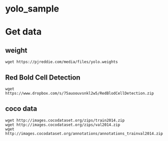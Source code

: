 # yolo_sample


# Get data

## weight

    wget https://pjreddie.com/media/files/yolo.weights

## Red Bold Cell Detection

    wget https://www.dropbox.com/s/75auoouvsnkl2w5/RedBlodCellDetection.zip
    
## coco data

    wget http://images.cocodataset.org/zips/train2014.zip
    wget http://images.cocodataset.org/zips/val2014.zip
    wget http://images.cocodataset.org/annotations/annotations_trainval2014.zip

